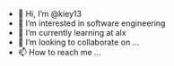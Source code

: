 - 👋 Hi, I’m @kiey13
- 👀 I’m interested in software engineering
- 🌱 I’m currently learning at alx
- 💞️ I’m looking to collaborate on ...
- 📫 How to reach me ...

<!---
kiey13/kiey13 is a ✨ special ✨ repository because its `README.md` (this file) appears on your GitHub profile.
You can click the Preview link to take a look at your changes.
--->
